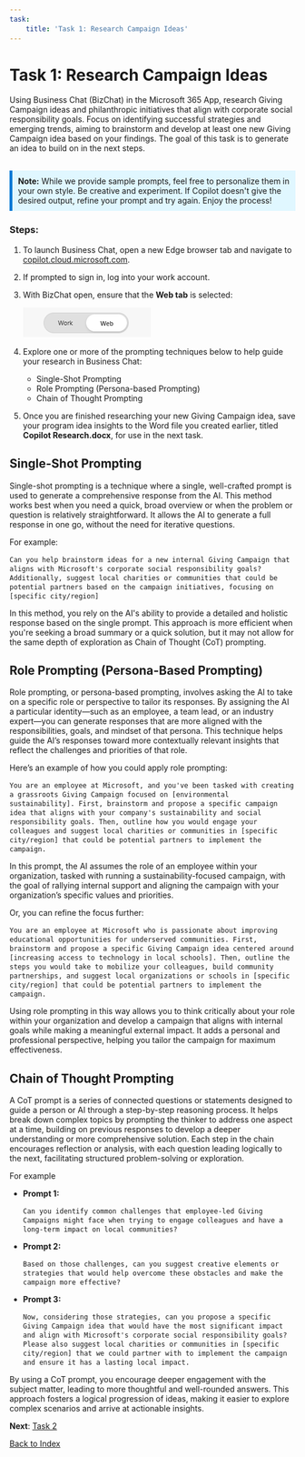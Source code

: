 ```yaml
---
task:
    title: 'Task 1: Research Campaign Ideas'
---
```


# Task 1: Research Campaign Ideas

Using Business Chat (BizChat) in the Microsoft 365 App, research Giving Campaign ideas and philanthropic initiatives that align with corporate social responsibility goals. Focus on identifying successful strategies and emerging trends, aiming to brainstorm and develop at least one new Giving Campaign idea based on your findings. The goal of this task is to generate an idea to build on in the next steps.
<BR>
<BR>
<div style="background-color: #e0f7ff; padding: 10px; border-left: 5px solid #0078D4;">
<strong>Note:</strong> While we provide sample prompts, feel free to personalize them in your own style. Be creative and experiment. If Copilot doesn't give the desired output, refine your prompt and try again. Enjoy the process!
</div>

### Steps:

1. To launch Business Chat, open a new Edge browser tab and navigate to <a href="https://copilot.cloud.microsoft.com" target="_blank">copilot.cloud.microsoft.com</a>.

2. If prompted to sign in, log into your work account.

3. With BizChat open, ensure that the **Web tab** is selected:

    ![Screenshot showing web tab in bizchat.](../Labs/Media/web-tab.png)

4. Explore one or more of the prompting techniques below to help guide your research in Business Chat:

    - Single-Shot Prompting
    - Role Prompting (Persona-based Prompting)
    - Chain of Thought Prompting

5. Once you are finished researching your new Giving Campaign idea, save your program idea insights to the Word file you created earlier, titled **Copilot Research.docx**, for use in the next task.

## Single-Shot Prompting

Single-shot prompting is a technique where a single, well-crafted prompt is used to generate a comprehensive response from the AI. This method works best when you need a quick, broad overview or when the problem or question is relatively straightforward. It allows the AI to generate a full response in one go, without the need for iterative questions.

For example:

```text
Can you help brainstorm ideas for a new internal Giving Campaign that aligns with Microsoft's corporate social responsibility goals? Additionally, suggest local charities or communities that could be potential partners based on the campaign initiatives, focusing on [specific city/region]
```

In this method, you rely on the AI's ability to provide a detailed and holistic response based on the single prompt. This approach is more efficient when you're seeking a broad summary or a quick solution, but it may not allow for the same depth of exploration as Chain of Thought (CoT) prompting.

## Role Prompting (Persona-Based Prompting)

Role prompting, or persona-based prompting, involves asking the AI to take on a specific role or perspective to tailor its responses. By assigning the AI a particular identity—such as an employee, a team lead, or an industry expert—you can generate responses that are more aligned with the responsibilities, goals, and mindset of that persona. This technique helps guide the AI’s responses toward more contextually relevant insights that reflect the challenges and priorities of that role.

Here’s an example of how you could apply role prompting:

```text
You are an employee at Microsoft, and you've been tasked with creating a grassroots Giving Campaign focused on [environmental sustainability]. First, brainstorm and propose a specific campaign idea that aligns with your company's sustainability and social responsibility goals. Then, outline how you would engage your colleagues and suggest local charities or communities in [specific city/region] that could be potential partners to implement the campaign.
```

In this prompt, the AI assumes the role of an employee within your organization, tasked with running a sustainability-focused campaign, with the goal of rallying internal support and aligning the campaign with your organization’s specific values and priorities.

Or, you can refine the focus further:

```text
You are an employee at Microsoft who is passionate about improving educational opportunities for underserved communities. First, brainstorm and propose a specific Giving Campaign idea centered around [increasing access to technology in local schools]. Then, outline the steps you would take to mobilize your colleagues, build community partnerships, and suggest local organizations or schools in [specific city/region] that could be potential partners to implement the campaign.
```

Using role prompting in this way allows you to think critically about your role within your organization and develop a campaign that aligns with internal goals while making a meaningful external impact. It adds a personal and professional perspective, helping you tailor the campaign for maximum effectiveness.

## Chain of Thought Prompting

A CoT prompt is a series of connected questions or statements designed to guide a person or AI through a step-by-step reasoning process. It helps break down complex topics by prompting the thinker to address one aspect at a time, building on previous responses to develop a deeper understanding or more comprehensive solution. Each step in the chain encourages reflection or analysis, with each question leading logically to the next, facilitating structured problem-solving or exploration.

For example

- **Prompt 1:**

    ```text
    Can you identify common challenges that employee-led Giving Campaigns might face when trying to engage colleagues and have a long-term impact on local communities?
    ```

- **Prompt 2:**

    ```text
    Based on those challenges, can you suggest creative elements or strategies that would help overcome these obstacles and make the campaign more effective?

    ```

- **Prompt 3:**

    ```text
    Now, considering those strategies, can you propose a specific Giving Campaign idea that would have the most significant impact and align with Microsoft's corporate social responsibility goals? Please also suggest local charities or communities in [specific city/region] that we could partner with to implement the campaign and ensure it has a lasting local impact.
    ```

By using a CoT prompt, you encourage deeper engagement with the subject matter, leading to more thoughtful and well-rounded answers. This approach fosters a logical progression of ideas, making it easier to explore complex scenarios and arrive at actionable insights.

**Next**: [Task 2](https://microsoftlearning.github.io/Microsoft-365-Copilot-Immersion-Experience/Instructions/Labs/Task_2_Draft_a_Program_Proposal.html)

[Back to Index](https://microsoftlearning.github.io/Microsoft-365-Copilot-Immersion-Experience/)
